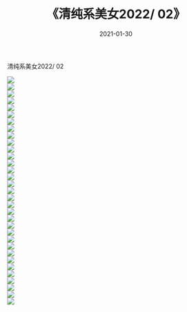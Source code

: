 ﻿---
layout: post
title:  《清纯系美女2022/    02》
date:   2021-01-30
img: http://img.660000.xyz/Sharelink/清纯系美女/2022/    02/000.jpg
categories: [美女, 清纯, 唯美]
---

清纯系美女2022/    02

 ![](http://img.660000.xyz/Sharelink/清纯系美女/2022/&nbsp;&nbsp;&nbsp;&nbsp;02/001.jpeg) <br>![](http://img.660000.xyz/Sharelink/清纯系美女/2022/&nbsp;&nbsp;&nbsp;&nbsp;02/002.jpeg) <br>![](http://img.660000.xyz/Sharelink/清纯系美女/2022/&nbsp;&nbsp;&nbsp;&nbsp;02/003.jpeg) <br>![](http://img.660000.xyz/Sharelink/清纯系美女/2022/&nbsp;&nbsp;&nbsp;&nbsp;02/004.jpeg) <br>![](http://img.660000.xyz/Sharelink/清纯系美女/2022/&nbsp;&nbsp;&nbsp;&nbsp;02/005.jpeg) <br>![](http://img.660000.xyz/Sharelink/清纯系美女/2022/&nbsp;&nbsp;&nbsp;&nbsp;02/006.jpeg) <br>![](http://img.660000.xyz/Sharelink/清纯系美女/2022/&nbsp;&nbsp;&nbsp;&nbsp;02/007.jpeg) <br>![](http://img.660000.xyz/Sharelink/清纯系美女/2022/&nbsp;&nbsp;&nbsp;&nbsp;02/008.jpeg) <br>![](http://img.660000.xyz/Sharelink/清纯系美女/2022/&nbsp;&nbsp;&nbsp;&nbsp;02/009.jpeg) <br>![](http://img.660000.xyz/Sharelink/清纯系美女/2022/&nbsp;&nbsp;&nbsp;&nbsp;02/010.jpeg) <br>![](http://img.660000.xyz/Sharelink/清纯系美女/2022/&nbsp;&nbsp;&nbsp;&nbsp;02/011.jpeg) <br>![](http://img.660000.xyz/Sharelink/清纯系美女/2022/&nbsp;&nbsp;&nbsp;&nbsp;02/012.jpeg) <br>![](http://img.660000.xyz/Sharelink/清纯系美女/2022/&nbsp;&nbsp;&nbsp;&nbsp;02/013.jpeg) <br>![](http://img.660000.xyz/Sharelink/清纯系美女/2022/&nbsp;&nbsp;&nbsp;&nbsp;02/014.jpeg) <br>![](http://img.660000.xyz/Sharelink/清纯系美女/2022/&nbsp;&nbsp;&nbsp;&nbsp;02/015.jpeg) <br>![](http://img.660000.xyz/Sharelink/清纯系美女/2022/&nbsp;&nbsp;&nbsp;&nbsp;02/016.jpeg) <br>![](http://img.660000.xyz/Sharelink/清纯系美女/2022/&nbsp;&nbsp;&nbsp;&nbsp;02/017.jpeg) <br>![](http://img.660000.xyz/Sharelink/清纯系美女/2022/&nbsp;&nbsp;&nbsp;&nbsp;02/018.jpeg) <br>![](http://img.660000.xyz/Sharelink/清纯系美女/2022/&nbsp;&nbsp;&nbsp;&nbsp;02/019.jpeg) <br>![](http://img.660000.xyz/Sharelink/清纯系美女/2022/&nbsp;&nbsp;&nbsp;&nbsp;02/020.jpeg) <br>![](http://img.660000.xyz/Sharelink/清纯系美女/2022/&nbsp;&nbsp;&nbsp;&nbsp;02/021.jpeg) <br>![](http://img.660000.xyz/Sharelink/清纯系美女/2022/&nbsp;&nbsp;&nbsp;&nbsp;02/022.jpeg) <br>![](http://img.660000.xyz/Sharelink/清纯系美女/2022/&nbsp;&nbsp;&nbsp;&nbsp;02/023.jpeg) <br>![](http://img.660000.xyz/Sharelink/清纯系美女/2022/&nbsp;&nbsp;&nbsp;&nbsp;02/024.jpeg) <br>![](http://img.660000.xyz/Sharelink/清纯系美女/2022/&nbsp;&nbsp;&nbsp;&nbsp;02/025.jpeg) <br>![](http://img.660000.xyz/Sharelink/清纯系美女/2022/&nbsp;&nbsp;&nbsp;&nbsp;02/026.jpeg) <br>![](http://img.660000.xyz/Sharelink/清纯系美女/2022/&nbsp;&nbsp;&nbsp;&nbsp;02/027.jpeg) <br>![](http://img.660000.xyz/Sharelink/清纯系美女/2022/&nbsp;&nbsp;&nbsp;&nbsp;02/028.jpeg) <br>![](http://img.660000.xyz/Sharelink/清纯系美女/2022/&nbsp;&nbsp;&nbsp;&nbsp;02/029.jpeg) <br>![](http://img.660000.xyz/Sharelink/清纯系美女/2022/&nbsp;&nbsp;&nbsp;&nbsp;02/030.jpeg) <br>![](http://img.660000.xyz/Sharelink/清纯系美女/2022/&nbsp;&nbsp;&nbsp;&nbsp;02/031.jpeg) <br>![](http://img.660000.xyz/Sharelink/清纯系美女/2022/&nbsp;&nbsp;&nbsp;&nbsp;02/032.jpeg) <br>![](http://img.660000.xyz/Sharelink/清纯系美女/2022/&nbsp;&nbsp;&nbsp;&nbsp;02/033.jpeg) <br>
